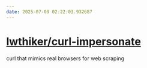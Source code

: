 ```yaml
---
date: 2025-07-09 02:22:03.932687
---
```


# [lwthiker/curl-impersonate](https://github.com/lwthiker/curl-impersonate)

curl that mimics real browsers for web scraping